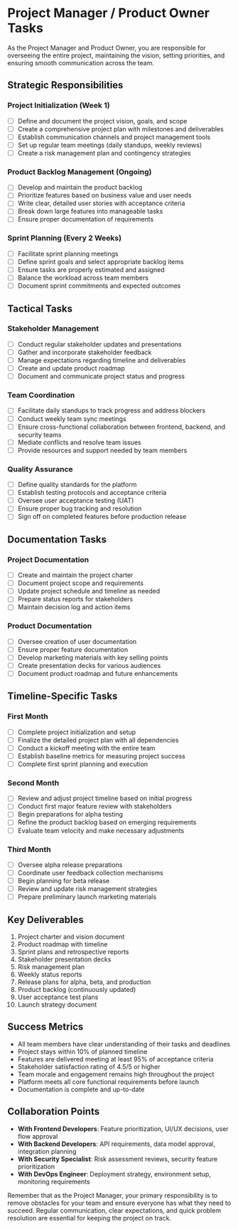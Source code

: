 
# Project Manager / Product Owner Tasks

As the Project Manager and Product Owner, you are responsible for overseeing the entire project, maintaining the vision, setting priorities, and ensuring smooth communication across the team.

## Strategic Responsibilities

### Project Initialization (Week 1)
- [ ] Define and document the project vision, goals, and scope
- [ ] Create a comprehensive project plan with milestones and deliverables
- [ ] Establish communication channels and project management tools
- [ ] Set up regular team meetings (daily standups, weekly reviews)
- [ ] Create a risk management plan and contingency strategies

### Product Backlog Management (Ongoing)
- [ ] Develop and maintain the product backlog
- [ ] Prioritize features based on business value and user needs
- [ ] Write clear, detailed user stories with acceptance criteria
- [ ] Break down large features into manageable tasks
- [ ] Ensure proper documentation of requirements

### Sprint Planning (Every 2 Weeks)
- [ ] Facilitate sprint planning meetings
- [ ] Define sprint goals and select appropriate backlog items
- [ ] Ensure tasks are properly estimated and assigned
- [ ] Balance the workload across team members
- [ ] Document sprint commitments and expected outcomes

## Tactical Tasks

### Stakeholder Management
- [ ] Conduct regular stakeholder updates and presentations
- [ ] Gather and incorporate stakeholder feedback
- [ ] Manage expectations regarding timeline and deliverables
- [ ] Create and update product roadmap
- [ ] Document and communicate project status and progress

### Team Coordination
- [ ] Facilitate daily standups to track progress and address blockers
- [ ] Conduct weekly team sync meetings
- [ ] Ensure cross-functional collaboration between frontend, backend, and security teams
- [ ] Mediate conflicts and resolve team issues
- [ ] Provide resources and support needed by team members

### Quality Assurance
- [ ] Define quality standards for the platform
- [ ] Establish testing protocols and acceptance criteria
- [ ] Oversee user acceptance testing (UAT)
- [ ] Ensure proper bug tracking and resolution
- [ ] Sign off on completed features before production release

## Documentation Tasks

### Project Documentation
- [ ] Create and maintain the project charter
- [ ] Document project scope and requirements
- [ ] Update project schedule and timeline as needed
- [ ] Prepare status reports for stakeholders
- [ ] Maintain decision log and action items

### Product Documentation
- [ ] Oversee creation of user documentation
- [ ] Ensure proper feature documentation
- [ ] Develop marketing materials with key selling points
- [ ] Create presentation decks for various audiences
- [ ] Document product roadmap and future enhancements

## Timeline-Specific Tasks

### First Month
- [ ] Complete project initialization and setup
- [ ] Finalize the detailed project plan with all dependencies
- [ ] Conduct a kickoff meeting with the entire team
- [ ] Establish baseline metrics for measuring project success
- [ ] Complete first sprint planning and execution

### Second Month
- [ ] Review and adjust project timeline based on initial progress
- [ ] Conduct first major feature review with stakeholders
- [ ] Begin preparations for alpha testing
- [ ] Refine the product backlog based on emerging requirements
- [ ] Evaluate team velocity and make necessary adjustments

### Third Month
- [ ] Oversee alpha release preparations
- [ ] Coordinate user feedback collection mechanisms
- [ ] Begin planning for beta release
- [ ] Review and update risk management strategies
- [ ] Prepare preliminary launch marketing materials

## Key Deliverables

1. Project charter and vision document
2. Product roadmap with timeline
3. Sprint plans and retrospective reports
4. Stakeholder presentation decks
5. Risk management plan
6. Weekly status reports
7. Release plans for alpha, beta, and production
8. Product backlog (continuously updated)
9. User acceptance test plans
10. Launch strategy document

## Success Metrics

- All team members have clear understanding of their tasks and deadlines
- Project stays within 10% of planned timeline
- Features are delivered meeting at least 95% of acceptance criteria
- Stakeholder satisfaction rating of 4.5/5 or higher
- Team morale and engagement remains high throughout the project
- Platform meets all core functional requirements before launch
- Documentation is complete and up-to-date

## Collaboration Points

- **With Frontend Developers**: Feature prioritization, UI/UX decisions, user flow approval
- **With Backend Developers**: API requirements, data model approval, integration planning
- **With Security Specialist**: Risk assessment reviews, security feature prioritization
- **With DevOps Engineer**: Deployment strategy, environment setup, monitoring requirements

Remember that as the Project Manager, your primary responsibility is to remove obstacles for your team and ensure everyone has what they need to succeed. Regular communication, clear expectations, and quick problem resolution are essential for keeping the project on track.
